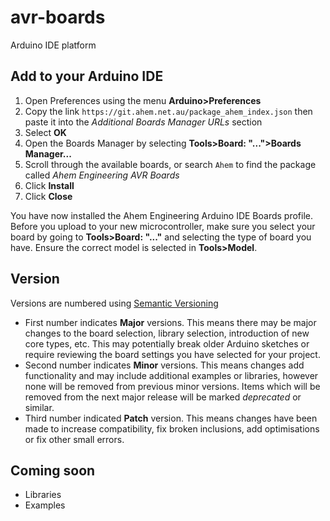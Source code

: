 # avr-boards
Arduino IDE platform

## Add to your Arduino IDE

1) Open Preferences using the menu **Arduino>Preferences**
2) Copy the link `https://git.ahem.net.au/package_ahem_index.json` then paste it into the *Additional Boards Manager URLs* section
3) Select **OK**
4) Open the Boards Manager by selecting **Tools>Board: "...">Boards Manager...**
5) Scroll through the available boards, or search `Ahem` to find the package called *Ahem Engineering AVR Boards*
6) Click **Install**
7) Click **Close**

You have now installed the Ahem Engineering Arduino IDE Boards profile. Before you upload to your new microcontroller, make sure you select your board by going to **Tools>Board: "..."** and selecting the type of board you have. Ensure the correct model is selected in **Tools>Model**.

## Version
Versions are numbered using [Semantic Versioning](https://www.semver.org)

- First number indicates **Major** versions. This means there may be major changes to the board selection, library selection, introduction of new core types, etc. This may potentially break older Arduino sketches or require reviewing the board settings you have selected for your project.
- Second number indicates **Minor** versions. This means changes add functionality and may include additional examples or libraries, however none will be removed from previous minor versions. Items which will be removed from the next major release will be marked *deprecated* or similar.
- Third number indicated **Patch** version. This means changes have been made to increase compatibility, fix broken inclusions, add optimisations or fix other small errors.

## Coming soon
- Libraries
- Examples

